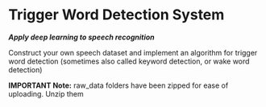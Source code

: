 # Trigger Word Detection System #

***Apply deep learning to speech recognition***

Construct your own speech dataset and implement an algorithm for trigger word detection (sometimes also called keyword detection, or wake word detection)


**IMPORTANT Note:** raw_data folders have  been zipped for ease of uploading. Unzip them
